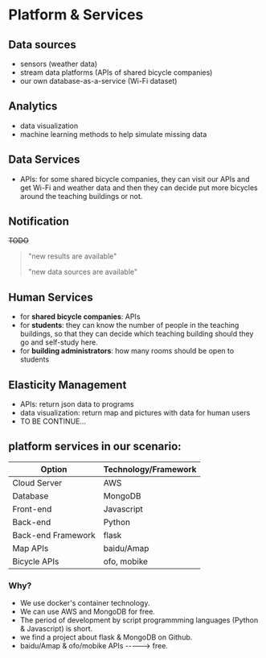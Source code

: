 # Platform & Services
## Data sources
* sensors (weather data)
* stream data platforms (APIs of shared bicycle companies)
* our own database-as-a-service (Wi-Fi dataset)

## Analytics
* data visualization
* machine learning methods to help simulate missing data

## Data Services
* APIs: for some shared bicycle companies, they can visit our APIs and get Wi-Fi and weather data and then they can decide put more bicycles around the teaching buildings or not.

## Notification
~~TODO~~
> "new results are available"
>
> "new data sources are available"

## Human Services
* for **shared bicycle companies**: APIs
* for **students**: they can know the number of people in the teaching buildings, so that they can decide which teaching building should they go and self-study here.
* for **building administrators**: how many rooms should be open to students

## Elasticity Management
* APIs: return json data to programs
* data visualization: return map and pictures with data for human users
* TO BE CONTINUE...

## platform services in our scenario:

| Option | Technology/Framework
| --------   | -----
| Cloud Server |AWS
| Database | MongoDB
| Front-end | Javascript
| Back-end | Python
| Back-end Framework | flask
| Map APIs | baidu/Amap
| Bicycle APIs | ofo, mobike

### Why?
* We use docker's container technology.
* We can use AWS and MongoDB for free.
* The period of development by script programmming languages (Python & Javascript) is short.
* we find a project about flask & MongoDB on Github.
* baidu/Amap & ofo/mobike APIs -----> free.
